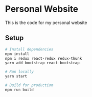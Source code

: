 # Personal Website

This is the code for my personal website

## Setup

```bash
# Install dependencies
npm install
npm i redux react-redux redux-thunk
yarn add bootstrap react-bootstrap

# Run locally
yarn start

# Build for production
npm run build
```